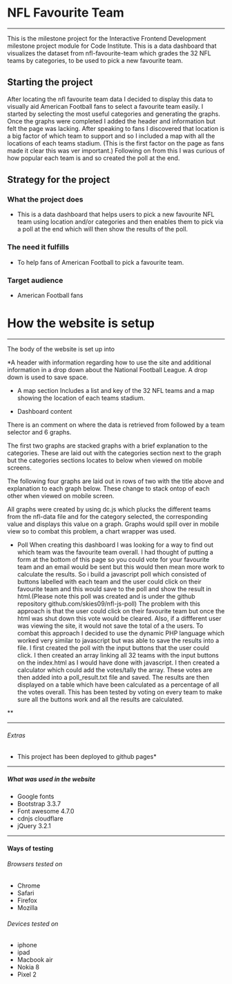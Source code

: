 # **NFL Favourite Team**
---

This is the milestone project for the Interactive Frontend Development milestone project  module for Code Institute.
This is a data dashboard that visualizes the dataset from nfl-favourite-team which grades the 32 NFL teams by categories, to be used to pick a new favourite team.


## Starting the project
After locating the nfl favourite team data I decided to display this data to visually aid American Football fans to select a favourite team easily.
I started by selecting the most useful categories and generating the graphs. 
Once the graphs were completed I added the header and information but felt the page was lacking.
After speaking to fans I discovered that location is a big factor of which team to support and so I included a map with all the locations of each teams stadium. (This is the first factor on the page as fans made it clear this was ver important.)
Following on from this I was curious of how popular each team is and so created the poll at the end.


## Strategy for the project
### What the project does
* This is a data dashboard that helps users to pick a new favourite NFL team using location and/or categories and then enables them to pick via a poll at the end which will then show the results of the poll.

### The need it fulfills
* To help fans of American Football to pick a favourite team.

### Target audience
* American Football fans


# How the website is setup
---
The body of the website is set up into

*A header with information regarding how to use the site and additional information in a drop down about the National Football League. A drop down is used to save space.


* A map section
Includes a list and key of the 32 NFL teams and a map showing the location of each teams stadium.

* Dashboard content

There is an comment on where the data is retrieved from followed by a team selector and 6 graphs.

The first two graphs are stacked graphs with a brief explanation to the categories. 
These are laid out with the categories section next to the graph but the categories sections locates to below when viewed on mobile screens.


The following four graphs are laid out in rows of two with the title above and explanation to each graph below. 
These change to stack ontop of each other when viewed on mobile screen.

All graphs were created by using dc.js which plucks the different teams from the nfl-data file and for the category selected, the corresponding value and displays this value on a graph.
Graphs would spill over in mobile view so to combat this problem, a chart wrapper was used.


* Poll
When creating this dashboard I was looking for a way to find out which team was the favourite team overall. 
I had thought of putting a form at the bottom of this page so you could vote for your favourite team and an email would be sent but this would then mean more work to calculate the results.
So i build a javascript poll which consisted of buttons labelled with each team and the user could click on their favourite team and this would save to the poll and show the result in html.(Please note this poll was created and is under the github repository github.com/skies09/nfl-js-poll)
The problem with this approach is that the user could click on their favourite team but once the html was shut down this vote would be cleared. Also, if a diffferent user was viewing the site, it would not save the total of a the users.
To combat this approach I decided to use the dynamic PHP language which worked very similar to javascript but was able to save the results into a file.
I first created the poll with the input buttons that the user could click. I then created an array linking all 32 teams with the input buttons on the index.html as I would have done with javascript.
I then created a calculator which could add the votes/tally the array. These votes are then added into a poll_result.txt file and saved. The results are then displayed on a table which have been calculated as a percentage of all the votes overall.
This has been tested by voting on every team to make sure all the buttons work and all the results are calculated.

**



---


###### Extras
* This project has been deployed to github pages*




---

##### What was used in the website

* Google fonts
* Bootstrap 3.3.7
* Font awesome 4.7.0
* cdnjs cloudflare
* jQuery 3.2.1

---

#### Ways of testing
###### Browsers tested on

* Chrome
* Safari
* Firefox
* Mozilla

###### Devices tested on
* iphone
* ipad
* Macbook air
* Nokia 8
* Pixel 2